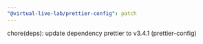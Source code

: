 ```yaml
---
"@virtual-live-lab/prettier-config": patch
---
```


chore(deps): update dependency prettier to v3.4.1 (prettier-config)
